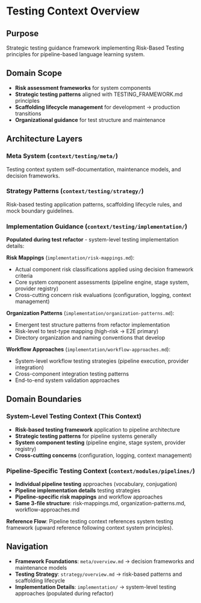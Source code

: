 # Testing Context Overview

## Purpose
Strategic testing guidance framework implementing Risk-Based Testing principles for pipeline-based language learning system.

## Domain Scope
- **Risk assessment frameworks** for system components
- **Strategic testing patterns** aligned with TESTING_FRAMEWORK.md principles
- **Scaffolding lifecycle management** for development → production transitions
- **Organizational guidance** for test structure and maintenance

## Architecture Layers

### Meta System (`context/testing/meta/`)
Testing context system self-documentation, maintenance models, and decision frameworks.

### Strategy Patterns (`context/testing/strategy/`)
Risk-based testing application patterns, scaffolding lifecycle rules, and mock boundary guidelines.

### Implementation Guidance (`context/testing/implementation/`)
**Populated during test refactor** - system-level testing implementation details:

**Risk Mappings** (`implementation/risk-mappings.md`):
- Actual component risk classifications applied using decision framework criteria
- Core system component assessments (pipeline engine, stage system, provider registry)
- Cross-cutting concern risk evaluations (configuration, logging, context management)

**Organization Patterns** (`implementation/organization-patterns.md`):
- Emergent test structure patterns from refactor implementation
- Risk-level to test-type mapping (high-risk → E2E primary)
- Directory organization and naming conventions that develop

**Workflow Approaches** (`implementation/workflow-approaches.md`):
- System-level workflow testing strategies (pipeline execution, provider integration)
- Cross-component integration testing patterns
- End-to-end system validation approaches

## Domain Boundaries

### System-Level Testing Context (This Context)
- **Risk-based testing framework** application to pipeline architecture
- **Strategic testing patterns** for pipeline systems generally
- **System component testing** (pipeline engine, stage system, provider registry)
- **Cross-cutting concerns** (configuration, logging, context management)

### Pipeline-Specific Testing Context (`context/modules/pipelines/`)
- **Individual pipeline testing** approaches (vocabulary, conjugation)
- **Pipeline implementation details** testing strategies
- **Pipeline-specific risk mappings** and workflow approaches
- **Same 3-file structure**: risk-mappings.md, organization-patterns.md, workflow-approaches.md

**Reference Flow**: Pipeline testing context references system testing framework (upward reference following context system principles).

## Navigation
- **Framework Foundations**: `meta/overview.md` → decision frameworks and maintenance models
- **Testing Strategy**: `strategy/overview.md` → risk-based patterns and scaffolding lifecycle
- **Implementation Details**: `implementation/` → system-level testing approaches (populated during refactor)
